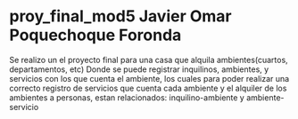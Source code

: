 # proy_final_mod5 Javier Omar Poquechoque Foronda
Se realizo un el proyecto final para una casa que alquila ambientes(cuartos, departamentos, etc)
Donde se puede registrar inquilinos, ambientes, y servicios con los que cuenta el ambiente, los cuales para poder realizar una correcto registro de servicios que cuenta cada ambiente y el alquiler de los ambientes a personas, estan relacionados: inquilino-ambiente y ambiente-servicio
